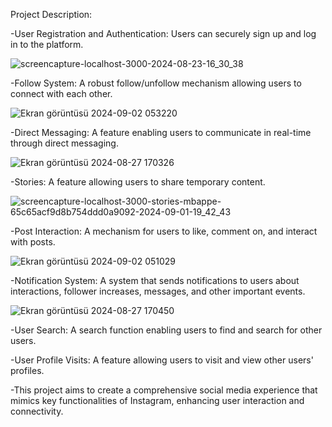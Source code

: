 
Project Description:

-User Registration and Authentication: Users can securely sign up and log in to the platform.

![screencapture-localhost-3000-2024-08-23-16_30_38](https://github.com/user-attachments/assets/e1ba1e6e-bfc4-4d32-a052-b975414245e0)


-Follow System: A robust follow/unfollow mechanism allowing users to connect with each other.

![Ekran görüntüsü 2024-09-02 053220](https://github.com/user-attachments/assets/d45a7ecb-8ca4-4480-96a8-84f233043e86)


-Direct Messaging: A feature enabling users to communicate in real-time through direct messaging.

![Ekran görüntüsü 2024-08-27 170326](https://github.com/user-attachments/assets/78f30660-e114-4f50-8ef3-ff9b9c27f847)


-Stories: A feature allowing users to share temporary content.

![screencapture-localhost-3000-stories-mbappe-65c65acf9d8b754ddd0a9092-2024-09-01-19_42_43](https://github.com/user-attachments/assets/71952f03-6ac5-486a-8e97-8a13c2b527ad)

-Post Interaction: A mechanism for users to like, comment on, and interact with posts.

![Ekran görüntüsü 2024-09-02 051029](https://github.com/user-attachments/assets/4f2c7a0f-6080-4195-b428-ee82b8f62eaf)

-Notification System: A system that sends notifications to users about interactions, follower increases, messages, and other important events.

![Ekran görüntüsü 2024-08-27 170450](https://github.com/user-attachments/assets/f0e2efa4-13c6-4670-80a0-595caef6f3a3)


-User Search: A search function enabling users to find and search for other users.

-User Profile Visits: A feature allowing users to visit and view other users' profiles.

-This project aims to create a comprehensive social media experience that mimics key functionalities of Instagram, enhancing user interaction and connectivity.
